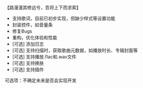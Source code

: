 【路漫漫其修远兮，吾将上下而求索】

* 支持歌词，目前已初步实现，但缺少样式等设置功能
* 封装控件，如音量条
* 修复Bugs
* 重构，优化体验和性能
* [可选] 添加日志
* [可选] 支持扫描时，获取歌曲元数据，如播放时长、专辑封面等
* [可选] 支持播放.flac和.wav文件
* [可选] 支持换肤
* [可选] 支持插件  

可选项：不确定未来是否会实现开发
